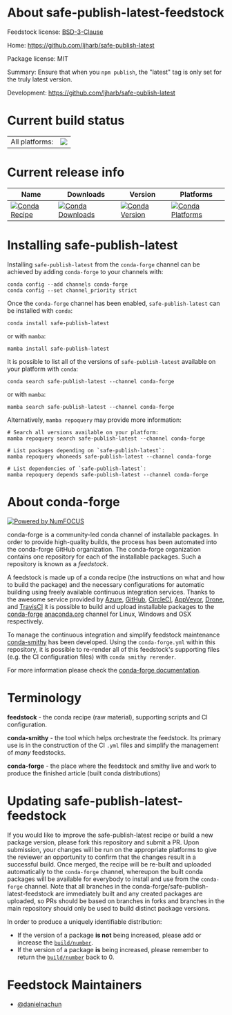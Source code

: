 About safe-publish-latest-feedstock
===================================

Feedstock license: [BSD-3-Clause](https://github.com/conda-forge/safe-publish-latest-feedstock/blob/main/LICENSE.txt)

Home: https://github.com/ljharb/safe-publish-latest

Package license: MIT

Summary: Ensure that when you `npm publish`, the "latest" tag is only set for the truly latest version.

Development: https://github.com/ljharb/safe-publish-latest

Current build status
====================


<table><tr><td>All platforms:</td>
    <td>
      <a href="https://dev.azure.com/conda-forge/feedstock-builds/_build/latest?definitionId=24434&branchName=main">
        <img src="https://dev.azure.com/conda-forge/feedstock-builds/_apis/build/status/safe-publish-latest-feedstock?branchName=main">
      </a>
    </td>
  </tr>
</table>

Current release info
====================

| Name | Downloads | Version | Platforms |
| --- | --- | --- | --- |
| [![Conda Recipe](https://img.shields.io/badge/recipe-safe--publish--latest-green.svg)](https://anaconda.org/conda-forge/safe-publish-latest) | [![Conda Downloads](https://img.shields.io/conda/dn/conda-forge/safe-publish-latest.svg)](https://anaconda.org/conda-forge/safe-publish-latest) | [![Conda Version](https://img.shields.io/conda/vn/conda-forge/safe-publish-latest.svg)](https://anaconda.org/conda-forge/safe-publish-latest) | [![Conda Platforms](https://img.shields.io/conda/pn/conda-forge/safe-publish-latest.svg)](https://anaconda.org/conda-forge/safe-publish-latest) |

Installing safe-publish-latest
==============================

Installing `safe-publish-latest` from the `conda-forge` channel can be achieved by adding `conda-forge` to your channels with:

```
conda config --add channels conda-forge
conda config --set channel_priority strict
```

Once the `conda-forge` channel has been enabled, `safe-publish-latest` can be installed with `conda`:

```
conda install safe-publish-latest
```

or with `mamba`:

```
mamba install safe-publish-latest
```

It is possible to list all of the versions of `safe-publish-latest` available on your platform with `conda`:

```
conda search safe-publish-latest --channel conda-forge
```

or with `mamba`:

```
mamba search safe-publish-latest --channel conda-forge
```

Alternatively, `mamba repoquery` may provide more information:

```
# Search all versions available on your platform:
mamba repoquery search safe-publish-latest --channel conda-forge

# List packages depending on `safe-publish-latest`:
mamba repoquery whoneeds safe-publish-latest --channel conda-forge

# List dependencies of `safe-publish-latest`:
mamba repoquery depends safe-publish-latest --channel conda-forge
```


About conda-forge
=================

[![Powered by
NumFOCUS](https://img.shields.io/badge/powered%20by-NumFOCUS-orange.svg?style=flat&colorA=E1523D&colorB=007D8A)](https://numfocus.org)

conda-forge is a community-led conda channel of installable packages.
In order to provide high-quality builds, the process has been automated into the
conda-forge GitHub organization. The conda-forge organization contains one repository
for each of the installable packages. Such a repository is known as a *feedstock*.

A feedstock is made up of a conda recipe (the instructions on what and how to build
the package) and the necessary configurations for automatic building using freely
available continuous integration services. Thanks to the awesome service provided by
[Azure](https://azure.microsoft.com/en-us/services/devops/), [GitHub](https://github.com/),
[CircleCI](https://circleci.com/), [AppVeyor](https://www.appveyor.com/),
[Drone](https://cloud.drone.io/welcome), and [TravisCI](https://travis-ci.com/)
it is possible to build and upload installable packages to the
[conda-forge](https://anaconda.org/conda-forge) [anaconda.org](https://anaconda.org/)
channel for Linux, Windows and OSX respectively.

To manage the continuous integration and simplify feedstock maintenance
[conda-smithy](https://github.com/conda-forge/conda-smithy) has been developed.
Using the ``conda-forge.yml`` within this repository, it is possible to re-render all of
this feedstock's supporting files (e.g. the CI configuration files) with ``conda smithy rerender``.

For more information please check the [conda-forge documentation](https://conda-forge.org/docs/).

Terminology
===========

**feedstock** - the conda recipe (raw material), supporting scripts and CI configuration.

**conda-smithy** - the tool which helps orchestrate the feedstock.
                   Its primary use is in the construction of the CI ``.yml`` files
                   and simplify the management of *many* feedstocks.

**conda-forge** - the place where the feedstock and smithy live and work to
                  produce the finished article (built conda distributions)


Updating safe-publish-latest-feedstock
======================================

If you would like to improve the safe-publish-latest recipe or build a new
package version, please fork this repository and submit a PR. Upon submission,
your changes will be run on the appropriate platforms to give the reviewer an
opportunity to confirm that the changes result in a successful build. Once
merged, the recipe will be re-built and uploaded automatically to the
`conda-forge` channel, whereupon the built conda packages will be available for
everybody to install and use from the `conda-forge` channel.
Note that all branches in the conda-forge/safe-publish-latest-feedstock are
immediately built and any created packages are uploaded, so PRs should be based
on branches in forks and branches in the main repository should only be used to
build distinct package versions.

In order to produce a uniquely identifiable distribution:
 * If the version of a package **is not** being increased, please add or increase
   the [``build/number``](https://docs.conda.io/projects/conda-build/en/latest/resources/define-metadata.html#build-number-and-string).
 * If the version of a package **is** being increased, please remember to return
   the [``build/number``](https://docs.conda.io/projects/conda-build/en/latest/resources/define-metadata.html#build-number-and-string)
   back to 0.

Feedstock Maintainers
=====================

* [@danielnachun](https://github.com/danielnachun/)

